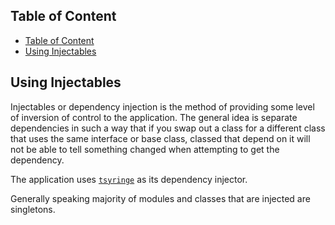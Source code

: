## Table of Content
<!-- TOC -->
  * [Table of Content](#table-of-content)
  * [Using Injectables](#using-injectables)
<!-- TOC -->

## Using Injectables

Injectables or dependency injection is the method of providing some level of inversion of control to the application.
The general idea is separate dependencies in such a way that if you swap out a class for a different class that uses the
same interface or base class, classed that depend on it will not be able to tell something changed when attempting to
get the dependency.

The application uses [`tsyringe`](https://github.com/microsoft/tsyringe) as its dependency injector.

Generally speaking majority of modules and classes that are injected are singletons.

